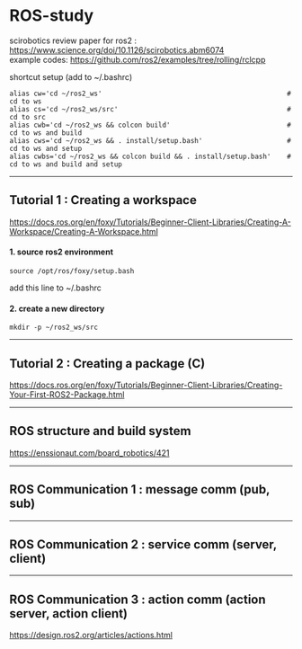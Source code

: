 # ROS-study
scirobotics review paper for ros2 : https://www.science.org/doi/10.1126/scirobotics.abm6074  
example codes: https://github.com/ros2/examples/tree/rolling/rclcpp  

shortcut setup (add to ~/.bashrc)
```
alias cw='cd ~/ros2_ws'                                              # cd to ws
alias cs='cd ~/ros2_ws/src'                                          # cd to src
alias cwb='cd ~/ros2_ws && colcon build'                             # cd to ws and build
alias cws='cd ~/ros2_ws && . install/setup.bash'                     # cd to ws and setup
alias cwbs='cd ~/ros2_ws && colcon build && . install/setup.bash'    # cd to ws and build and setup
```
-----
## Tutorial 1 : Creating a workspace
https://docs.ros.org/en/foxy/Tutorials/Beginner-Client-Libraries/Creating-A-Workspace/Creating-A-Workspace.html
#### 1. source ros2 environment
` source /opt/ros/foxy/setup.bash `

 add this line to ~/.bashrc

#### 2. create a new directory
` mkdir -p ~/ros2_ws/src `




-----
## Tutorial 2 : Creating a package (C)
https://docs.ros.org/en/foxy/Tutorials/Beginner-Client-Libraries/Creating-Your-First-ROS2-Package.html

-----
## ROS structure and build system
https://enssionaut.com/board_robotics/421

-----
## ROS Communication 1 : message comm (pub, sub)

-----
## ROS Communication 2 : service comm (server, client)

-----
## ROS Communication 3 : action comm (action server, action client)
https://design.ros2.org/articles/actions.html
